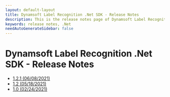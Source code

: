 ```yaml
---
layout: default-layout
title: Dynamsoft Label Recognition .Net SDK - Release Notes
description: This is the release notes page of Dynamsoft Label Recognition for .Net SDK.
keywords: release notes, .Net
needAutoGenerateSidebar: false
---
```


# Dynamsoft Label Recognition .Net SDK - Release Notes

- [1.2.1 (06/08/2021)](dotnet-1.md#121-06082021)
- [1.2   (05/18/2021)](dotnet-1.md#12-05182021)
- [1.0   (02/24/2021)](dotnet-1.md#10-02242021)

